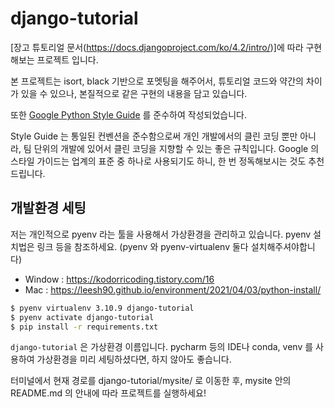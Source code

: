 # django-tutorial

[장고 튜토리얼 문서(https://docs.djangoproject.com/ko/4.2/intro/)]에 따라 구현해보는 프로젝트 입니다.

본 프로젝트는 isort, black 기반으로 포멧팅을 해주어서, 튜토리얼 코드와 약간의 차이가 있을 수 있으나, 본질적으로 같은 구현의 내용을 담고 있습니다. 

또한 [Google Python Style Guide](https://google.github.io/styleguide/pyguide.html) 를 준수하여 작성되었습니다.

Style Guide 는 통일된 컨벤션을 준수함으로써 개인 개발에서의 클린 코딩 뿐만 아니라, 팀 단위의 개발에 있어서 클린 코딩을 지향할 수 있는 좋은 규칙입니다. Google 의 스타일 가이드는 업계의 표준 중 하나로 사용되기도 하니, 한 번 정독해보시는 것도 추천드립니다.


## 개발환경 세팅
저는 개인적으로 pyenv 라는 툴을 사용해서 가상환경을 관리하고 있습니다. pyenv 설치법은 링크 등을 참조하세요. (pyenv 와 pyenv-virtualenv 둘다 설치해주셔야합니다)
- Window : https://kodorricoding.tistory.com/16
- Mac : https://leesh90.github.io/environment/2021/04/03/python-install/
```bash
$ pyenv virtualenv 3.10.9 django-tutorial 
$ pyenv activate django-tutorial
$ pip install -r requirements.txt
```
`django-tutorial` 은 가상환경 이름입니다. pycharm 등의 IDE나 conda, venv 를 사용하여 가상환경을 미리 세팅하셨다면, 하지 않아도 좋습니다.

터미널에서 현재 경로를 django-tutorial/mysite/ 로 이동한 후, 
mysite 안의 README.md 의 안내에 따라 프로젝트를 실행하세요!
